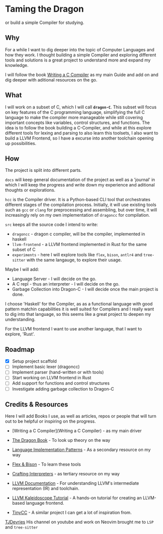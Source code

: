 # Taming the Dragon
or build a simple Compiler for studying.

## Why

For a while I want to dig deeper into the topic of Computer Languages and how they work. 
I thought building a simple Compiler and exploring different tools and solutions is a great project to understand more and expand my knowledge.

I will follow the book [Writing a C Compiler](https://nostarch.com/writing-c-compiler) as my main Guide and add on and dig deeper with aditional resources on the go.


## What

I will work on a subset of C, which I will call **`dragon-C`**. This subset will focus on key features of the C programming language, simplifying the full C language to make the compiler more manageable while still covering important concepts like variables, control structures, and functions.
The idea is to follow the book building a C-Compiler, and while at this explore different tools for lexing and parsing to also learn this toolsets, I also want to build a LLVM Frontend, so I have a excurse into another toolchain opening up possibilities.

## How


The project is split into different parts.

`docs` will keep general documentation of the project as well as a 'journal' in which I will keep the progress and write down my experience and aditional thoughts or explorations.

`hcc` is the Compiler driver. It is a Python-based CLI tool that orchestrates different stages of the compilation process. Initially, it will use existing tools such as `gcc` or `clang` for preprocessing and assembling, but over time, it will increasingly rely on my own implementation of `dragoncc` for compilation.

`src` keeps all the source code I intend to write:
 - `dragoncc` - dragon c compiler, will be the compiler, implemented in haskell
 - `llvm-frontend` - a LLVM frontend implemented in Rust for the same subset of C
 - `experiments` - here I will explore tools like `flex`, `bison`, `antlr4` and `tree-sitter` with the same langauge, to explore their usage.


 Maybe I will add:
 - Language Server - I will decide on the go.
 - A C repl - thus an interpreter - I will decide on the go.
 - Garbage Collection into Dragon-C - I will decide once the main project is done.


 I choose 'Haskell' for the Compiler, as as a functional language with good pattern matchin capabilities it is well suited for Compilers and I really want to dig into that language, so this seems like a great project to deepen my understanding.

For the LLVM frontend I want to use another language, that I want to explore, 'Rust'.

## Roadmap

- [x] Setup project scaffold
- [ ] Implement basic lexer (dragoncc)
- [ ] Implement parser (hand-written or with tools)
- [ ] Start working on LLVM frontend in Rust
- [ ] Add support for functions and control structures
- [ ] Investigate adding garbage collection to Dragon-C

## Credits & Resources

Here I will add Books I use, as well as articles, repos or people that will turn out to be helpful or inspiring on the progress.

- [Writing a C Compiler](Writing a C Compiler) - as my main driver
- [The Dragon Book](https://en.wikipedia.org/wiki/Compilers:_Principles,_Techniques,_and_Tools) - To look up theory on the way
- [Language Implementation Patterns](https://pragprog.com/titles/tpdsl/language-implementation-patterns/) - As a secondary resource on my way
- [Flex & Bison](https://www.oreilly.com/library/view/flex-bison/9780596805418/) - To learn these tools
- [Crafting Interpreters](https://www.youtube.com/c/tjdevries) - as tertiary resource on my way


- [LLVM Documentation](https://llvm.org/docs/) - For understanding LLVM's intermediate representation (IR) and toolchain.
- [LLVM Kaleidoscope Tutorial](https://llvm.org/docs/tutorial/MyFirstLanguageFrontend/index.html) - A hands-on tutorial for creating an LLVM-based language frontend.
- [TinyCC](https://bellard.org/tcc/) - A similar project I can get a lot of inspiration from.


[TJDevries](https://www.youtube.com/c/tjdevries) His channel on youtube and work on Neovim brought me to `LSP` and `tree-sitter`
